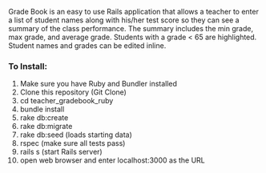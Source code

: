 Grade Book is an easy to use Rails application that allows a teacher to enter a list of student names
along with his/her test score so they can see a summary of the class performance.
The summary includes the min grade, max grade, and average grade.
Students with a grade < 65 are highlighted.
Student names and grades can be edited inline.

### To Install:
1. Make sure you have Ruby and Bundler installed
2. Clone this repository (Git Clone)
3. cd teacher_gradebook_ruby
4. bundle install
5. rake db:create 
6. rake db:migrate
7. rake db:seed (loads starting data)
8. rspec (make sure all tests pass)
9. rails s (start Rails server)
10. open web browser and enter localhost:3000 as the URL
